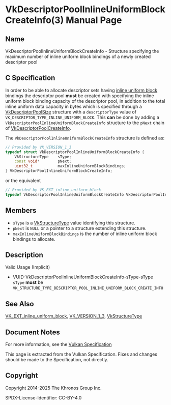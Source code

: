 # VkDescriptorPoolInlineUniformBlockCreateInfo(3) Manual Page

## Name

VkDescriptorPoolInlineUniformBlockCreateInfo - Structure specifying the maximum number of inline uniform block bindings of a newly created descriptor pool



## [](#_c_specification)C Specification

In order to be able to allocate descriptor sets having [inline uniform block](https://registry.khronos.org/vulkan/specs/latest/html/vkspec.html#descriptorsets-inlineuniformblock) bindings the descriptor pool **must** be created with specifying the inline uniform block binding capacity of the descriptor pool, in addition to the total inline uniform data capacity in bytes which is specified through a [VkDescriptorPoolSize](https://registry.khronos.org/vulkan/specs/latest/man/html/VkDescriptorPoolSize.html) structure with a `descriptorType` value of `VK_DESCRIPTOR_TYPE_INLINE_UNIFORM_BLOCK`. This **can** be done by adding a `VkDescriptorPoolInlineUniformBlockCreateInfo` structure to the `pNext` chain of [VkDescriptorPoolCreateInfo](https://registry.khronos.org/vulkan/specs/latest/man/html/VkDescriptorPoolCreateInfo.html).

The `VkDescriptorPoolInlineUniformBlockCreateInfo` structure is defined as:

```c++
// Provided by VK_VERSION_1_3
typedef struct VkDescriptorPoolInlineUniformBlockCreateInfo {
    VkStructureType    sType;
    const void*        pNext;
    uint32_t           maxInlineUniformBlockBindings;
} VkDescriptorPoolInlineUniformBlockCreateInfo;
```

or the equivalent

```c++
// Provided by VK_EXT_inline_uniform_block
typedef VkDescriptorPoolInlineUniformBlockCreateInfo VkDescriptorPoolInlineUniformBlockCreateInfoEXT;
```

## [](#_members)Members

- `sType` is a [VkStructureType](https://registry.khronos.org/vulkan/specs/latest/man/html/VkStructureType.html) value identifying this structure.
- `pNext` is `NULL` or a pointer to a structure extending this structure.
- `maxInlineUniformBlockBindings` is the number of inline uniform block bindings to allocate.

## [](#_description)Description

Valid Usage (Implicit)

- [](#VUID-VkDescriptorPoolInlineUniformBlockCreateInfo-sType-sType)VUID-VkDescriptorPoolInlineUniformBlockCreateInfo-sType-sType  
  `sType` **must** be `VK_STRUCTURE_TYPE_DESCRIPTOR_POOL_INLINE_UNIFORM_BLOCK_CREATE_INFO`

## [](#_see_also)See Also

[VK\_EXT\_inline\_uniform\_block](https://registry.khronos.org/vulkan/specs/latest/man/html/VK_EXT_inline_uniform_block.html), [VK\_VERSION\_1\_3](https://registry.khronos.org/vulkan/specs/latest/man/html/VK_VERSION_1_3.html), [VkStructureType](https://registry.khronos.org/vulkan/specs/latest/man/html/VkStructureType.html)

## [](#_document_notes)Document Notes

For more information, see the [Vulkan Specification](https://registry.khronos.org/vulkan/specs/latest/html/vkspec.html#VkDescriptorPoolInlineUniformBlockCreateInfo)

This page is extracted from the Vulkan Specification. Fixes and changes should be made to the Specification, not directly.

## [](#_copyright)Copyright

Copyright 2014-2025 The Khronos Group Inc.

SPDX-License-Identifier: CC-BY-4.0